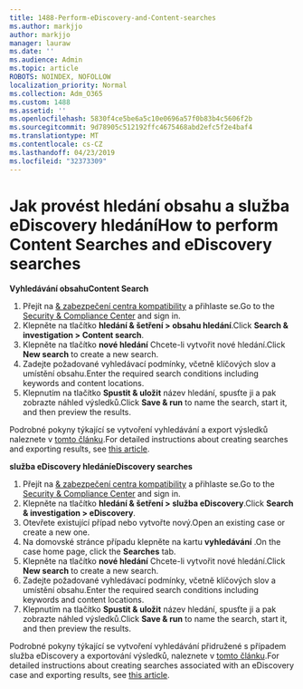 ```yaml
---
title: 1488-Perform-eDiscovery-and-Content-searches
ms.author: markjjo
author: markjjo
manager: lauraw
ms.date: ''
ms.audience: Admin
ms.topic: article
ROBOTS: NOINDEX, NOFOLLOW
localization_priority: Normal
ms.collection: Adm_O365
ms.custom: 1488
ms.assetid: ''
ms.openlocfilehash: 5830f4ce5be6a5c10e0696a57f0b83b4c5606f2b
ms.sourcegitcommit: 9d78905c512192ffc4675468abd2efc5f2e4baf4
ms.translationtype: MT
ms.contentlocale: cs-CZ
ms.lasthandoff: 04/23/2019
ms.locfileid: "32373309"
---
```

# <a name="how-to-perform-content-searches-and-ediscovery-searches"></a><span data-ttu-id="3265a-102">Jak provést hledání obsahu a služba eDiscovery hledání</span><span class="sxs-lookup"><span data-stu-id="3265a-102">How to perform Content Searches and eDiscovery searches</span></span>

<span data-ttu-id="3265a-103">**Vyhledávání obsahu**</span><span class="sxs-lookup"><span data-stu-id="3265a-103">**Content Search**</span></span>

1. <span data-ttu-id="3265a-104">Přejít na [& zabezpečení centra kompatibility](https://protection.office.com) a přihlaste se.</span><span class="sxs-lookup"><span data-stu-id="3265a-104">Go to the [Security & Compliance Center](https://protection.office.com) and sign in.</span></span>
2. <span data-ttu-id="3265a-105">Klepněte na tlačítko **hledání & šetření > obsahu hledání**.</span><span class="sxs-lookup"><span data-stu-id="3265a-105">Click **Search & investigation > Content search**.</span></span>
3. <span data-ttu-id="3265a-106">Klepněte na tlačítko **nové hledání** Chcete-li vytvořit nové hledání.</span><span class="sxs-lookup"><span data-stu-id="3265a-106">Click **New search** to create a new search.</span></span>
4. <span data-ttu-id="3265a-107">Zadejte požadované vyhledávací podmínky, včetně klíčových slov a umístění obsahu.</span><span class="sxs-lookup"><span data-stu-id="3265a-107">Enter the required search conditions including keywords and content locations.</span></span>  
5. <span data-ttu-id="3265a-108">Klepnutím na tlačítko **Spustit & uložit** název hledání, spusťte ji a pak zobrazte náhled výsledků.</span><span class="sxs-lookup"><span data-stu-id="3265a-108">Click **Save & run** to name the search, start it, and then preview the results.</span></span> 
 
<span data-ttu-id="3265a-109">Podrobné pokyny týkající se vytvoření vyhledávání a export výsledků naleznete v [tomto článku](https://docs.microsoft.com/office365/securitycompliance/content-search).</span><span class="sxs-lookup"><span data-stu-id="3265a-109">For detailed instructions about creating searches and exporting results, see [this article](https://docs.microsoft.com/office365/securitycompliance/content-search).</span></span>

<span data-ttu-id="3265a-110">**služba eDiscovery hledání**</span><span class="sxs-lookup"><span data-stu-id="3265a-110">**eDiscovery searches**</span></span>

1. <span data-ttu-id="3265a-111">Přejít na [& zabezpečení centra kompatibility](https://protection.office.com) a přihlaste se.</span><span class="sxs-lookup"><span data-stu-id="3265a-111">Go to the [Security & Compliance Center](https://protection.office.com) and sign in.</span></span>
2. <span data-ttu-id="3265a-112">Klepněte na tlačítko **hledání & šetření > služba eDiscovery**.</span><span class="sxs-lookup"><span data-stu-id="3265a-112">Click **Search & investigation > eDiscovery**.</span></span>
3. <span data-ttu-id="3265a-113">Otevřete existující případ nebo vytvořte nový.</span><span class="sxs-lookup"><span data-stu-id="3265a-113">Open an existing case or create a new one.</span></span>
4. <span data-ttu-id="3265a-114">Na domovské stránce případu klepněte na kartu **vyhledávání** .</span><span class="sxs-lookup"><span data-stu-id="3265a-114">On the case home page, click the **Searches** tab.</span></span>  
5. <span data-ttu-id="3265a-115">Klepněte na tlačítko **nové hledání** Chcete-li vytvořit nové hledání.</span><span class="sxs-lookup"><span data-stu-id="3265a-115">Click **New search** to create a new search.</span></span>
6. <span data-ttu-id="3265a-116">Zadejte požadované vyhledávací podmínky, včetně klíčových slov a umístění obsahu.</span><span class="sxs-lookup"><span data-stu-id="3265a-116">Enter the required search conditions including keywords and content locations.</span></span>  
7. <span data-ttu-id="3265a-117">Klepnutím na tlačítko **Spustit & uložit** název hledání, spusťte ji a pak zobrazte náhled výsledků.</span><span class="sxs-lookup"><span data-stu-id="3265a-117">Click **Save & run** to name the search, start it, and then preview the results.</span></span>

<span data-ttu-id="3265a-118">Podrobné pokyny týkající se vytvoření vyhledávání přidružené s případem služba eDiscovery a exportování výsledků, naleznete v [tomto článku](https://docs.microsoft.com/office365/securitycompliance/ediscovery-cases).</span><span class="sxs-lookup"><span data-stu-id="3265a-118">For detailed instructions about creating searches associated with an eDiscovery case and exporting results, see [this article](https://docs.microsoft.com/office365/securitycompliance/ediscovery-cases).</span></span>